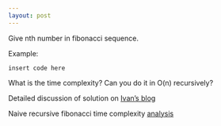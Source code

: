 ```yaml
---
layout: post
---
```


Give nth number in fibonacci sequence. 

Example:

    insert code here

What is the time complexity? Can you do it in O(n) recursively?

Detailed discussion of solution on [Ivan’s blog](http://themworks.com/fibonacci-sequence-calculator-with-memoization/)

Naive recursive fibonacci time complexity [analysis](https://www.youtube.com/watch?v=pqivnzmSbq4)
